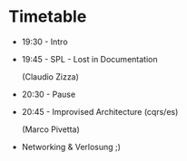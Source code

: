 # Timetable

* 19:30 - Intro
* 19:45 - SPL - Lost in Documentation

   (Claudio Zizza)
* 20:30 - Pause
* 20:45 - Improvised Architecture (cqrs/es)

   (Marco Pivetta)
* Networking & Verlosung ;)

